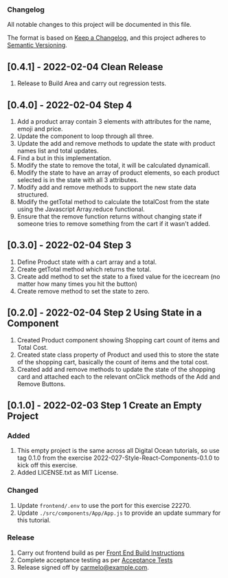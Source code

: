 
### Changelog

All notable changes to this project will be documented in this file.

The format is based on [Keep a
Changelog](https://keepachangelog.com/en/1.0.0/), and this project
adheres to [Semantic Versioning](https://semver.org/spec/v2.0.0.html).

## [0.4.1] - 2022-02-04 Clean Release

1. Release to Build Area and carry out regression tests.

## [0.4.0] - 2022-02-04 Step 4 

1. Add a product array contain 3 elements with attributes for the name,
   emoji and price.
1. Update the component to loop through all three.
1. Update the add and remove methods to update the state with product
   names list and total updates. 
1. Find a but in this implementation.
1. Modify the state to remove the total, it will be calculated
   dynamicall.
1. Modify the state to have an array of product elements, so each
   product selected is in the state with all 3 attributes.
1. Modify add and remove methods to support the new state data
   structured.
1. Modify the getTotal method to calculate the totalCost from the state
   using the Javascript Array.reduce functional.
1. Ensure that the remove function returns without changing state if
   someone tries to remove something from the cart if it wasn't added.

## [0.3.0] - 2022-02-04 Step 3 

1. Define Product state with a cart array and a total.
1. Create getTotal method which returns the total.
1. Create add method to set the state to a fixed value for the icecream
   (no matter how many times you hit the button)
1. Create remove method to set the state to zero.

## [0.2.0] - 2022-02-04 Step 2 Using State in a Component

1. Created Product component showing Shopping cart count of items and
   Total Cost.
1. Created state class property of Product and used this to store the
   state of the shopping cart, basically the count of items and the
   total cost.
1. Created add and remove methods to update the state of the shopping
   card and attached each to the relevant onClick methods of the Add and
   Remove Buttons.

## [0.1.0] - 2022-02-03 Step 1 Create an Empty Project

### Added

1. This empty project is the same across all Digital Ocean tutorials, so
   use tag 0.1.0 from the exercise 2022-027-Style-React-Components-0.1.0
   to kick off this exercise.
1. Added LICENSE.txt as MIT License.

### Changed

1. Update `frontend/.env` to use the port for this exercise 22270.
1. Update `./src/components/App/App.js` to provide an update summary for
   this tutorial.

### Release

1. Carry out frontend build as per [Front End Build
   Instructions](./sdlc/work_instructions/rebuild.md)
1. Complete acceptance testing as per [Acceptance
   Tests](./sdlc/acceptance_tests/ACC-001.md)
1. Release signed off by carmelo@example.com.

